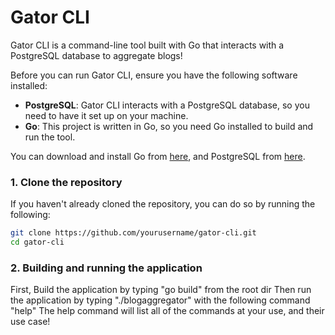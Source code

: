 # Gator CLI

Gator CLI is a command-line tool built with Go that interacts with a PostgreSQL database to aggregate blogs!

Before you can run Gator CLI, ensure you have the following software installed:

- **PostgreSQL**: Gator CLI interacts with a PostgreSQL database, so you need to have it set up on your machine.
- **Go**: This project is written in Go, so you need Go installed to build and run the tool.

You can download and install Go from [here](https://golang.org/dl/), and PostgreSQL from [here](https://www.postgresql.org/download/).

### 1. Clone the repository

If you haven't already cloned the repository, you can do so by running the following:

```bash
git clone https://github.com/yourusername/gator-cli.git
cd gator-cli
```

### 2. Building and running the application

First, Build the application by typing "go build" from the root dir
Then run the application by typing "./blogaggregator" with the following command "help"
The help command will list all of the commands at your use, and their use case!
